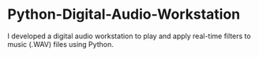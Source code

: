 # Python-Digital-Audio-Workstation
I developed a digital audio workstation to play and apply real-time filters to music (.WAV) files using Python.
